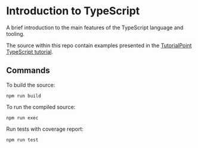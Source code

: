 # Introduction to TypeScript

A brief introduction to the main features of the TypeScript language and tooling.

The source within this repo contain examples presented in the [TutorialPoint TypeScript tutorial](https://www.tutorialspoint.com/typescript/).

## Commands

To build the source:

```shell
npm run build
```

To run the compiled source:

```shell
npm run exec
```

Run tests with coverage report:

```shell
npm run test
```
